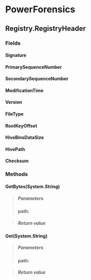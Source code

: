 ﻿# PowerForensics


## Registry.RegistryHeader

### Fields

#### Signature

#### PrimarySequenceNumber

#### SecondarySequenceNumber

#### ModificationTime

#### Version

#### FileType

#### RootKeyOffset

#### HiveBinsDataSize

#### HivePath

#### Checksum

### Methods


#### GetBytes(System.String)

> ##### Parameters
> **path:** 

> ##### Return value
> 

#### Get(System.String)

> ##### Parameters
> **path:** 

> ##### Return value
> 